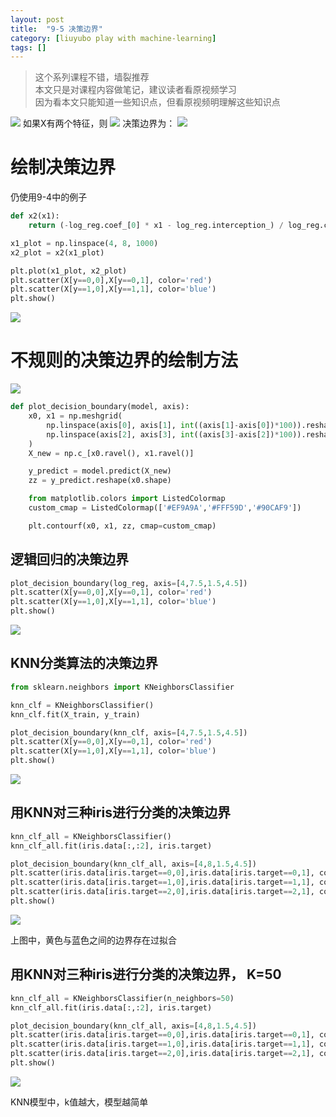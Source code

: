 ```yaml
---
layout: post
title:  "9-5 决策边界"
category: [liuyubo play with machine-learning]
tags: []
---
```


> 这个系列课程不错，墙裂推荐  
> 本文只是对课程内容做笔记，建议读者看原视频学习  
> 因为看本文只能知道一些知识点，但看原视频明理解这些知识点  

![](http://windmissing.github.io/images/2019/166.jpg)
如果X有两个特征，则
![](http://windmissing.github.io/images/2019/167.jpg)
决策边界为：
![](http://windmissing.github.io/images/2019/168.jpg)

<!-- more -->

# 绘制决策边界

仍使用9-4中的例子

```python
def x2(x1):
    return (-log_reg.coef_[0] * x1 - log_reg.interception_) / log_reg.coef_[1]

x1_plot = np.linspace(4, 8, 1000)
x2_plot = x2(x1_plot)

plt.plot(x1_plot, x2_plot)
plt.scatter(X[y==0,0],X[y==0,1], color='red')
plt.scatter(X[y==1,0],X[y==1,1], color='blue')
plt.show()
```

![](http://windmissing.github.io/images/2019/169.png)  

# 不规则的决策边界的绘制方法

![](http://windmissing.github.io/images/2019/170.jpg)  

```python
def plot_decision_boundary(model, axis):
    x0, x1 = np.meshgrid(
        np.linspace(axis[0], axis[1], int((axis[1]-axis[0])*100)).reshape(-1,1),
        np.linspace(axis[2], axis[3], int((axis[3]-axis[2])*100)).reshape(-1,1)
    )
    X_new = np.c_[x0.ravel(), x1.ravel()]

    y_predict = model.predict(X_new)
    zz = y_predict.reshape(x0.shape)

    from matplotlib.colors import ListedColormap
    custom_cmap = ListedColormap(['#EF9A9A','#FFF59D','#90CAF9'])

    plt.contourf(x0, x1, zz, cmap=custom_cmap)
```

## 逻辑回归的决策边界

```python
plot_decision_boundary(log_reg, axis=[4,7.5,1.5,4.5])
plt.scatter(X[y==0,0],X[y==0,1], color='red')
plt.scatter(X[y==1,0],X[y==1,1], color='blue')
plt.show()
```

![](http://windmissing.github.io/images/2019/171.png)  

## KNN分类算法的决策边界

```python
from sklearn.neighbors import KNeighborsClassifier

knn_clf = KNeighborsClassifier()
knn_clf.fit(X_train, y_train)

plot_decision_boundary(knn_clf, axis=[4,7.5,1.5,4.5])
plt.scatter(X[y==0,0],X[y==0,1], color='red')
plt.scatter(X[y==1,0],X[y==1,1], color='blue')
plt.show()
```

![](http://windmissing.github.io/images/2019/172.png)  

## 用KNN对三种iris进行分类的决策边界

```python
knn_clf_all = KNeighborsClassifier()
knn_clf_all.fit(iris.data[:,:2], iris.target)

plot_decision_boundary(knn_clf_all, axis=[4,8,1.5,4.5])
plt.scatter(iris.data[iris.target==0,0],iris.data[iris.target==0,1], color='red')
plt.scatter(iris.data[iris.target==1,0],iris.data[iris.target==1,1], color='blue')
plt.scatter(iris.data[iris.target==2,0],iris.data[iris.target==2,1], color='green')
plt.show()
```

![](http://windmissing.github.io/images/2019/173.png)  

上图中，黄色与蓝色之间的边界存在过拟合

## 用KNN对三种iris进行分类的决策边界， K=50

```python
knn_clf_all = KNeighborsClassifier(n_neighbors=50)
knn_clf_all.fit(iris.data[:,:2], iris.target)

plot_decision_boundary(knn_clf_all, axis=[4,8,1.5,4.5])
plt.scatter(iris.data[iris.target==0,0],iris.data[iris.target==0,1], color='red')
plt.scatter(iris.data[iris.target==1,0],iris.data[iris.target==1,1], color='blue')
plt.scatter(iris.data[iris.target==2,0],iris.data[iris.target==2,1], color='green')
plt.show()
```

![](http://windmissing.github.io/images/2019/174.png)  

KNN模型中，k值越大，模型越简单
